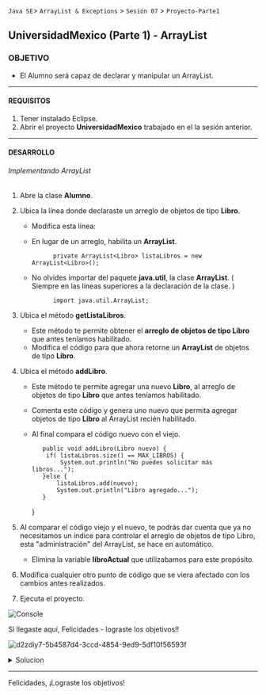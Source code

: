  
`Java SE`> `ArrayList & Exceptions` > `Sesión 07` > `Proyecto-Parte1`

## UniversidadMexico (Parte 1) - ArrayList

### OBJETIVO

- El Alumno será capaz de declarar y manipular un ArrayList.

<hr>

#### REQUISITOS

1. Tener instalado Eclipse.
3. Abrir el proyecto <b>UniversidadMexico</b> trabajado en el la sesión anterior.

<hr>

#### DESARROLLO
   
###### Implementando ArrayList

1. Abre la clase <b>Alumno</b>.
2. Ubica la línea donde declaraste un arreglo de objetos de tipo <b>Libro</b>.

   - Modifica esta línea:
   	- En lugar de un arreglo, habilita un <b>ArrayList</b>.
	
				private ArrayList<Libro> listaLibros = new ArrayList<Libro>();

   	- No olvides importar del paquete <b>java.util</b>, la clase <b>ArrayList</b>. ( Siempre en las líneas superiores a la declaración de la clase. )
	
				import java.util.ArrayList;
              
3. Ubica el método <b>getListaLibros</b>.

   - Este método te permite obtener el <b>arreglo de objetos de tipo Libro</b> que antes teníamos habilitado.
   - Modifica el código para que ahora retorne un <b>ArrayList</b> de objetos de tipo <b>Libro</b>.
                
4. Ubica el método <b>addLibro</b>.

   - Este método te permite agregar una nuevo <b>Libro</b>, al arreglo de objetos de tipo <b>Libro</b> que antes teníamos habilitado.
   - Comenta este código y genera uno nuevo que permita agregar objetos de tipo <b>Libro</b> al ArrayList recién habilitado.
   - Al final compara el código nuevo con el viejo.
   
    		public void addLibro(Libro nuevo) {
			 if( listaLibros.size() == MAX_LIBROS) {
				 System.out.println("No puedes solicitar más libros...");
			}else {
		 		listaLibros.add(nuevo);
				System.out.println("Libro agregado...");
		 	}		 
	 	}
                        
5. Al comparar el código viejo y el nuevo, te podrás dar cuenta que ya no necesitamos un índice para controlar el arreglo de objetos de tipo Libro, esta "administración" del ArrayList, se hace en automático.

   - Elimina la variable <b>libroActual</b> que utilizabamos para este propósito.
 
 6. Modifica cualquier otro punto de código que se viera afectado con los cambios antes realizados.
 
 7. Ejecuta el proyecto.

![Console](https://user-images.githubusercontent.com/56565204/68262144-ff868b00-0007-11ea-91a3-04b0bb733a57.png)

Si llegaste aquí, Felicidades - lograste los objetivos!!

![d2zdiy7-5b4587d4-3ccd-4854-9ed9-5df10f56593f](https://user-images.githubusercontent.com/56565204/67228451-e625f200-f3fe-11e9-99ce-ad733b945ebd.png)

<details>
	<summary>Solucion</summary>
	<p> 1. Cambiar de <b>arreglo</b> de objetos de tipo <b>Libro</b> a <b>ArrayList</b>.
	<p> 2. Modificación método <b>getListaLibros</b>, manipulación de un <b>ArrayList de tipo Libro</b> </p>
	<p> 3. Modificación método <b>addLibro</b>, manipulación de un <b>ArrayList de tipo Libro</b></p>
	<p> 4. Ejecuta el proyecto</p>
</details> 

<hr>

Felicidades, ¡Lograste los objetivos!
